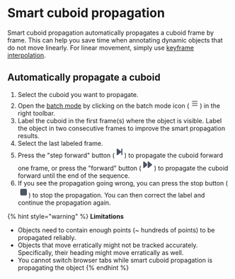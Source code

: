 # Smart cuboid propagation

Smart cuboid propagation automatically propagates a cuboid frame by frame. This can help you save time when annotating dynamic objects that do not move linearly. For linear movement, simply use [keyframe interpolation](../label-sequences-of-data/use-keyframe-interpolation.md).

## Automatically propagate a cuboid

1. Select the cuboid you want to propagate.
2. Open the [batch mode](batch-mode-for-dynamic-objects.md) by clicking on the batch mode icon (<img src="../../.gitbook/assets/image (7) (2).png" alt="" data-size="line">) in the right toolbar.
3. Label the cuboid in the first frame(s) where the object is visible. Label the object in two consecutive frames to improve the smart propagation results.
4. Select the last labeled frame.
5. Press the "step forward" button (![](<../../.gitbook/assets/image (1).png>)) to propagate the cuboid forward one frame, or press the "forward"  button (![](<../../.gitbook/assets/image (10).png>)) to propagate the cuboid forward until the end of the sequence.
6. If you see the propagation going wrong, you can press the stop button (![](<../../.gitbook/assets/image (7).png>)) to stop the propagation. You can then correct the label and continue the propagation again.

{% hint style="warning" %}
**Limitations**

* Objects need to contain enough points (\~ hundreds of points) to be propagated reliably.
* Objects that move erratically might not be tracked accurately. Specifically, their heading might move erratically as well.
* You cannot switch browser tabs while smart cuboid propagation is propagating the object
{% endhint %}
